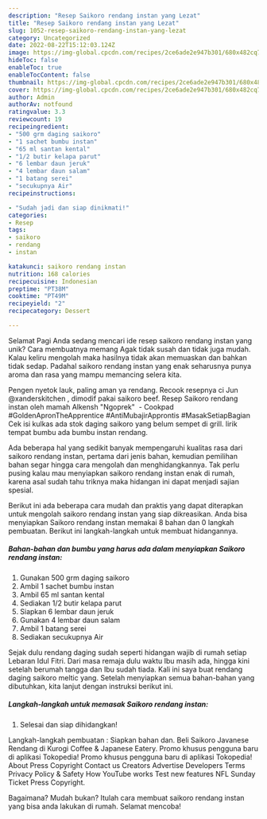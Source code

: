 ```yaml
---
description: "Resep Saikoro rendang instan yang Lezat"
title: "Resep Saikoro rendang instan yang Lezat"
slug: 1052-resep-saikoro-rendang-instan-yang-lezat
category: Uncategorized
date: 2022-08-22T15:12:03.124Z
image: https://img-global.cpcdn.com/recipes/2ce6ade2e947b301/680x482cq70/saikoro-rendang-instan-foto-resep-utama.jpg
hideToc: false
enableToc: true
enableTocContent: false
thumbnail: https://img-global.cpcdn.com/recipes/2ce6ade2e947b301/680x482cq70/saikoro-rendang-instan-foto-resep-utama.jpg
cover: https://img-global.cpcdn.com/recipes/2ce6ade2e947b301/680x482cq70/saikoro-rendang-instan-foto-resep-utama.jpg
author: Admin
authorAv: notfound
ratingvalue: 3.3
reviewcount: 19
recipeingredient:
- "500 grm daging saikoro"
- "1 sachet bumbu instan"
- "65 ml santan kental"
- "1/2 butir kelapa parut"
- "6 lembar daun jeruk"
- "4 lembar daun salam"
- "1 batang serei"
- "secukupnya Air"
recipeinstructions:

- "Sudah jadi dan siap dinikmati!"
categories:
- Resep
tags:
- saikoro
- rendang
- instan

katakunci: saikoro rendang instan 
nutrition: 168 calories
recipecuisine: Indonesian
preptime: "PT38M"
cooktime: "PT49M"
recipeyield: "2"
recipecategory: Dessert

---
```



Selamat Pagi Anda sedang mencari ide resep saikoro rendang instan yang unik? Cara membuatnya memang Agak tidak susah dan tidak juga mudah. Kalau keliru mengolah maka hasilnya tidak akan memuaskan dan bahkan tidak sedap. Padahal saikoro rendang instan yang enak seharusnya punya aroma dan rasa yang mampu memancing selera kita.


Pengen nyetok lauk, paling aman ya rendang. Recook resepnya ci Jun @xanderskitchen , dimodif pakai saikoro beef. Resep Saikoro rendang instan oleh mamah Alkensh &#34;Ngoprek&#34; ️ - Cookpad #GoldenApronTheApprentice #AntiMubajirApprontis #MasakSetiapBagian Cek isi kulkas ada stok daging saikoro yang belum sempet di grill. lirik tempat bumbu ada bumbu instan rendang.

Ada beberapa hal yang sedikit banyak mempengaruhi kualitas rasa dari saikoro rendang instan, pertama dari jenis bahan, kemudian pemilihan bahan segar hingga cara mengolah dan menghidangkannya. Tak perlu pusing kalau mau menyiapkan saikoro rendang instan enak di rumah, karena asal sudah tahu triknya maka hidangan ini dapat menjadi sajian spesial.


Berikut ini ada beberapa cara mudah dan praktis yang dapat diterapkan untuk mengolah saikoro rendang instan yang siap dikreasikan. Anda bisa menyiapkan Saikoro rendang instan memakai 8 bahan dan 0 langkah pembuatan. Berikut ini langkah-langkah untuk membuat hidangannya.

<!--inarticleads1-->

##### Bahan-bahan dan bumbu yang harus ada dalam menyiapkan Saikoro rendang instan:

1. Gunakan 500 grm daging saikoro
1. Ambil 1 sachet bumbu instan
1. Ambil 65 ml santan kental
1. Sediakan 1/2 butir kelapa parut
1. Siapkan 6 lembar daun jeruk
1. Gunakan 4 lembar daun salam
1. Ambil 1 batang serei
1. Sediakan secukupnya Air


Sejak dulu rendang daging sudah seperti hidangan wajib di rumah setiap Lebaran Idul Fitri. Dari masa remaja dulu waktu Ibu masih ada, hingga kini setelah berumah tangga dan Ibu sudah tiada. Kali ini saya buat rendang daging saikoro meltic yang. Setelah menyiapkan semua bahan-bahan yang dibutuhkan, kita lanjut dengan instruksi berikut ini. 

<!--inarticleads2-->

##### Langkah-langkah untuk memasak Saikoro rendang instan:


1. Selesai dan siap dihidangkan!

Langkah-langkah pembuatan : Siapkan bahan dan. Beli Saikoro Javanese Rendang di Kurogi Coffee &amp; Japanese Eatery. Promo khusus pengguna baru di aplikasi Tokopedia! Promo khusus pengguna baru di aplikasi Tokopedia! About Press Copyright Contact us Creators Advertise Developers Terms Privacy Policy &amp; Safety How YouTube works Test new features NFL Sunday Ticket Press Copyright. 

Bagaimana? Mudah bukan? Itulah cara membuat saikoro rendang instan yang bisa anda lakukan di rumah. Selamat mencoba!
